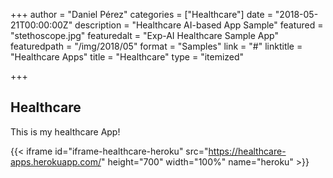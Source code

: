 +++
author = "Daniel Pérez"
categories = ["Healthcare"]
date = "2018-05-21T00:00:00Z"
description = "Healthcare AI-based App Sample"
featured = "stethoscope.jpg"
featuredalt = "Exp-AI Healthcare Sample App"
featuredpath = "/img/2018/05"
format = "Samples"
link = "#"
linktitle = "Healthcare Apps"
title = "Healthcare"
type = "itemized"

+++
## Healthcare

This is my healthcare App!

{{< iframe id="iframe-healthcare-heroku" src="https://healthcare-apps.herokuapp.com/" height="700" width="100%" name="heroku" >}}
